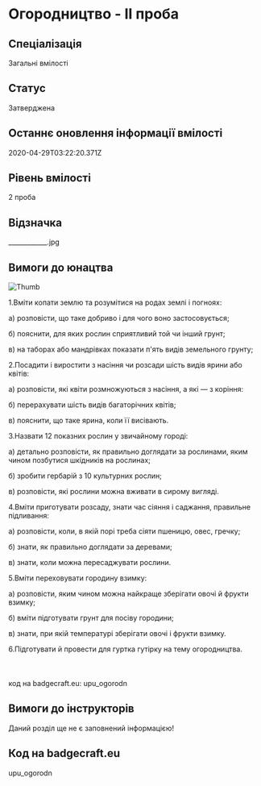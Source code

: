 # Огородництво - ІІ проба

## Спеціалізація

Загальні вмілості

## Статус

Затверджена

## Останнє оновлення інформації вмілості

2020-04-29T03:22:20.371Z

## Рівень вмілості

2 проба

## Відзначка

____________.jpg

## Вимоги до юнацтва

<p><img alt="Thumb             " src="/uploads/textareas/bootsy/image/63/small_____________.jpg"><br></p><p>1.Вміти копати землю та розумітися на родах землі і
погноях:</p>

<p>а) розповісти, що таке добриво і для чого воно за­стосовується;</p>

<p>б) пояснити, для яких рослин сприятливий той чи ін­ший
грунт;</p>

<p>в) на таборах або мандрівках показати п'ять видів зе­мельного
грунту;</p>

<p>2.Посадити і виростити з насіння чи розсади шість видів
ярини або квітів:</p>

<p>а) розповісти, які квіти розмножуються з насіння, а які
— з коріння:</p>

<p>б) перерахувати шість видів багаторічних квітів;</p>

<p>в) пояснити, що таке ярина, коли її висівають.</p>

<p>3.Назвати 12 показних рослин у звичайному городі:</p>

<p>а) детально розповісти, як правильно доглядати за
рослинами, яким чином позбутися шкідників на рослинах;</p>

<p>б) зробити гербарій з 10 культурних рослин;</p>

<p>в) розповісти, які рослини можна вживати в сирому
вигляді.</p>

<p>4.Вміти приготувати розсаду, знати час сіяння і
саджання, правильне підливання:</p>

<p>а) розповісти, коли, в якій порі треба сіяти пшеницю,
овес, гречку;</p>

<p>б) знати, як правильно доглядати за деревами;</p>

<p>в) знати, коли можна пересаджувати рослини. </p>

<p>5.Вміти переховувати городину взимку:</p>

<p>а) розповісти, яким чином можна найкраще зберігати овочі
й фрукти взимку;</p>

<p>б) вміти підготувати грунт для посіву городини;</p>

<p>в) знати, при якій температурі зберігати овочі і фрукти
взимку.</p>

6.Підготувати й провести для
гуртка гутірку на тему огородництва.<br><br><br><br>код на badgecraft.eu: upu_ogorodn<br>

## Вимоги до інструкторів

Даний розділ ще не є заповнений інформацією!

## Код на badgecraft.eu

upu_ogorodn
